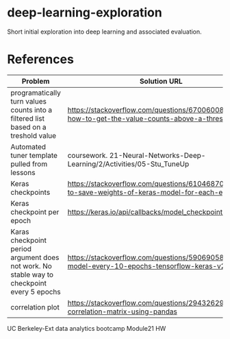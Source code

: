 # deep-learning-exploration
Short initial exploration into deep learning and associated evaluation. 

# References 

Problem | Solution URL
---|---
programatically turn values counts into a filtered list based on a treshold value | https://stackoverflow.com/questions/67006008/pandas-how-to-get-the-value-counts-above-a-threshold
Automated tuner template pulled from lessons | coursework. 21-Neural-Networks-Deep-Learning/2/Activities/05-Stu_TuneUp
Keras checkpoints | https://stackoverflow.com/questions/61046870/how-to-save-weights-of-keras-model-for-each-epoch
Keras checkpoint per epoch | https://keras.io/api/callbacks/model_checkpoint/
Karas checkpoint period argument does not work. No stable way to checkpoint every 5 epochs | https://stackoverflow.com/questions/59069058/save-model-every-10-epochs-tensorflow-keras-v2
correlation plot | https://stackoverflow.com/questions/29432629/plot-correlation-matrix-using-pandas

UC Berkeley-Ext data analytics bootcamp Module21 HW
